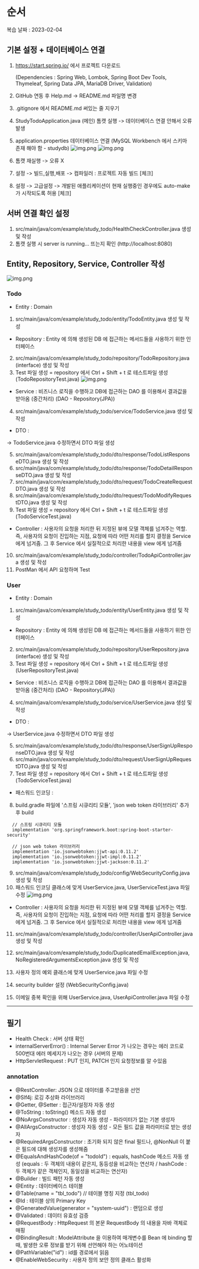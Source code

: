 # 순서

복습 날짜 : 2023-02-04

## 기본 설정 + 데이터베이스 연결
1. https://start.spring.io/ 에서 프로젝트 다운로드

   (Dependencies : Spring Web, Lombok, Spring Boot Dev Tools, Thymeleaf, Spring Data JPA, MariaDB Driver, Validation)
2. GitHub 연동 후 Help.md -> README.md 파일명 변경
3. .gitignore 에서 README.md 써있는 줄 지우기
4. StudyTodoApplication.java (메인) 톰캣 실행 -> 데이터베이스 연결 안해서 오류 발생
5. application.properties 데이터베이스 연결 (MySQL Workbench 에서 스키마 존재 해야 함 - studydb)
![img.png](README_IMG/application.properties.png)
![img.png](README_IMG/MySQL_Schemas.png)
6. 톰캣 재실행 -> 오류 X
7. 설정 -> 빌드,실행,배포 -> 컴파일러 : 프로젝트 자동 빌드 [체크]
8. 설정 -> 고급설정 -> 개발된 애플리케이션이 현재 실행중인 경우에도 auto-make 가 시작되도록 허용 [체크]

## 서버 연결 확인 설정
1. src/main/java/com/example/study_todo/HealthCheckController.java 생성 및 작성
2. 톰캣 실행 시 server is running... 뜨는지 확인 (http://localhost:8080)

## Entity, Repository, Service, Controller 작성
![img.png](README_IMG/Spring.png)

### Todo

- Entity 
: Domain

1. src/main/java/com/example/study_todo/entity/TodoEntity.java 생성 및 작성


- Repository
: Entity 에 의해 생성된 DB 에 접근하는 메서드들을 사용하기 위한 인터페이스

2. src/main/java/com/example/study_todo/repository/TodoRepository.java (interface) 생성 및 작성
3. Test 파일 생성 = repository 에서 Ctrl + Shift + t 로 테스트파일 생성 (TodoRepositoryTest.java)
![img.png](README_IMG/create_TestFile.png)

- Service
: 비즈니스 로직을 수행하고 DB에 접근하는 DAO 를 이용해서 결과값을 받아옴 (중간처리) (DAO - Repository(JPA))

4. src/main/java/com/example/study_todo/service/TodoService.java 생성 및 작성

- DTO
: 

-> TodoService.java 수정하면서 DTO 파일 생성

5. src/main/java/com/example/study_todo/dto/response/TodoListResponseDTO.java 생성 및 작성
6. src/main/java/com/example/study_todo/dto/response/TodoDetailResponseDTO.java 생성 및 작성
7. src/main/java/com/example/study_todo/dto/request/TodoCreateRequestDTO.java 생성 및 작성
8. src/main/java/com/example/study_todo/dto/request/TodoModifyRequestDTO.java 생성 및 작성
9. Test 파일 생성 = repository 에서 Ctrl + Shift + t 로 테스트파일 생성 (TodoServiceTest.java)

- Controller
: 사용자의 요청을 처리한 뒤 지정된 뷰에 모델 객체를 넘겨주는 역할. 
  즉, 사용자의 요청이 진입하는 지점, 요청에 따라 어떤 처리를 할지 결정을 Service 에게 넘겨줌. 그 후 Service 에서 실질적으로 처리한 내용을 view 에게 넘겨줌 

10. src/main/java/com/example/study_todo/controller/TodoApiController.java 생성 및 작성
11. PostMan 에서 API 요청하며 Test

### User

- Entity
  : Domain

1. src/main/java/com/example/study_todo/entity/UserEntity.java 생성 및 작성

- Repository
  : Entity 에 의해 생성된 DB 에 접근하는 메서드들을 사용하기 위한 인터페이스

2. src/main/java/com/example/study_todo/repository/UserRepository.java (interface) 생성 및 작성
3. Test 파일 생성 = repository 에서 Ctrl + Shift + t 로 테스트파일 생성 (UserRepositoryTest.java)

- Service
  : 비즈니스 로직을 수행하고 DB에 접근하는 DAO 를 이용해서 결과값을 받아옴 (중간처리) (DAO - Repository(JPA))

4. src/main/java/com/example/study_todo/service/UserService.java 생성 및 작성

- DTO
  : 

-> UserService.java 수정하면서 DTO 파일 생성

5. src/main/java/com/example/study_todo/dto/response/UserSignUpResponseDTO.java 생성 및 작성
6. src/main/java/com/example/study_todo/dto/request/UserSignUpRequestDTO.java 생성 및 작성
7. Test 파일 생성 = repository 에서 Ctrl + Shift + t 로 테스트파일 생성 (TodoServiceTest.java)

- 패스워드 인코딩
  : 

8. build.gradle 파일에 '스프링 시큐리티 모듈', 'json web token 라이브러리' 추가 후 build

```
  // 스프링 시큐리티 모듈
  implementation 'org.springframework.boot:spring-boot-starter-security'
  
  // json web token 라이브러리
  implementation 'io.jsonwebtoken:jjwt-api:0.11.2'
  implementation 'io.jsonwebtoken:jjwt-impl:0.11.2'
  implementation 'io.jsonwebtoken:jjwt-jackson:0.11.2' 
```

9. src/main/java/com/example/study_todo/config/WebSecurityConfig.java 생성 및 작성
10. 패스워드 인코딩 클래스에 맞게 UserService.java, UserServiceTest.java 파일 수정
![img.png](README_IMG/password_Incoding.png)

- Controller
  : 사용자의 요청을 처리한 뒤 지정된 뷰에 모델 객체를 넘겨주는 역할.
  즉, 사용자의 요청이 진입하는 지점, 요청에 따라 어떤 처리를 할지 결정을 Service 에게 넘겨줌. 그 후 Service 에서 실질적으로 처리한 내용을 view 에게 넘겨줌

11. src/main/java/com/example/study_todo/controller/UserApiController.java 생성 및 작성


12. src/main/java/com/example/study_todo/DuplicatedEmailException.java, NoRegisteredArgumentsException.java 생성 및 작성
13. 사용자 정의 예외 클래스에 맞게 UserService.java 파일 수정
14. security builder 설정 (WebSecurityConfig.java)
15. 이메일 중복 확인을 위해 UserService.java, UserApiController.java 파일 수정


---
## 필기
- Health Check : 서버 상태 확인
- internalServerError() : Internal Server Error 가 나오는 경우는 에러 코드로 500번대 에러 메세지가 나오는 경우 (서버의 문제)
- HttpServletRequest : PUT 인지, PATCH 인지 요청정보를 알 수있음

### annotation
- @RestController: JSON 으로 데이터를 주고받음을 선언 
- @Slf4j: 로깅 추상화 라이브러리
- @Getter, @Setter : 접근자/설정자 자동 생성 
- @ToString : toString() 메소드 자동 생성 
- @NoArgsConstructor : 생성자 자동 생성 - 파라미터가 없는 기본 생성자 
- @AllArgsConstructor : 생성자 자동 생성 - 모든 필드 값을 파라미터로 받는 생성자 
- @RequiredArgsConstructor : 초기화 되지 않은 final 필드나, @NonNull 이 붙은 필드에 대해 생성자를 생성해줌
- @EqualsAndHashCode(of = "todoId") : equals, hashCode 메소드 자동 생성 
  (equals : 두 객체의 내용이 같은지, 동등성을 비교하는 연산자 / hashCode : 두 객체가 같은 객체인지, 동일성을 비교하는 연산자)
- @Builder : 빌드 패턴 자동 생성
- @Entity : 데이터베이스 테이블
- @Table(name = "tbl_todo")       // 테이블 명칭 지정 (tbl_todo)
- @Id : 테이블 상의 Primary Key 
- @GeneratedValue(generator = "system-uuid") : 랜덤으로 생성
- @Validated : 데이터 유효성 검증
- @RequestBody : HttpRequest 의 본문 RequestBody 의 내용을 자바 객체로 매핑 
- @BindingResult : ModelAttribute 을 이용하여 매개변수를 Bean 에 binding 할 때, 발생한 오류 정보를 받기 위해 선언해야 하는 어노테이션
- @PathVariable("id") : id를 경로에서 읽음
- @EnableWebSecurity : 사용자 정의 보안 정의 클래스 활성화